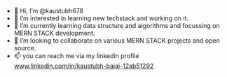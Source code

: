 - 👋 Hi, I’m @kaustubh678
- 👀 I’m interested in learning new techstack and working on it.
- 🌱 I’m currently learning data structure and algorithms and focussing on MERN STACK development.
- 💞️ I’m looking to collaborate on various MERN STACK projects and open source.
- 📫 you can reach me via my linkedin profile www.linkedin.com/in/kaustubh-bajaj-12ab51292

<!---
kaustubh678/kaustubh678 is a ✨ special ✨ repository because its `README.md` (this file) appears on your GitHub profile.
You can click the Preview link to take a look at your changes.
--->
